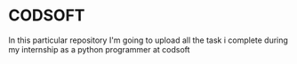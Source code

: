 # CODSOFT
In this particular repository I'm going to upload all the task i complete during my internship as a python programmer at codsoft

